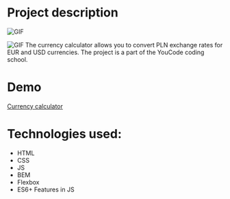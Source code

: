 # Project description
![GIF](https://media.giphy.com/media/v1.Y2lkPTc5MGI3NjExNmdiMzVtaXB2cXJ1cXpoOHZydzdqYXk0OXBkcTl3MmR6cWtmeXFzaSZlcD12MV9pbnRlcm5hbF9naWZfYnlfaWQmY3Q9Zw/01iUqhuV0KdqV47AyD/giphy.gif)

![GIF](https://media.giphy.com/media/QBOgENZznnLJJJ3ATK/giphy.gif)
The currency calculator allows you to convert PLN exchange rates for EUR and USD currencies.
The project is a part of the YouCode coding school.

# Demo
[Currency calculator](https://katarzynadworak.github.io/currency-calculator/)

# Technologies used:
- HTML
- CSS
- JS
- BEM
- Flexbox
- ES6+ Features in JS
